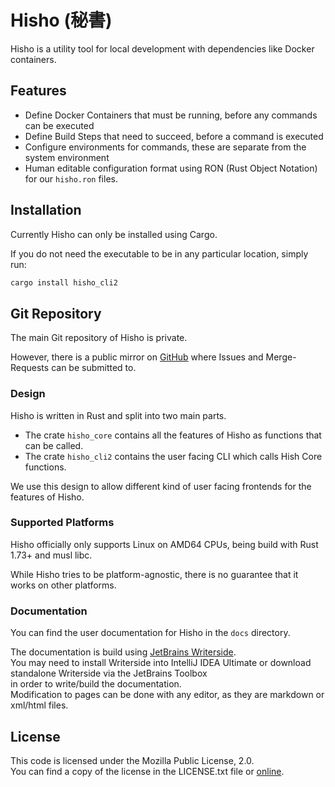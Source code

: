 # Hisho (秘書)

Hisho is a utility tool for local development with dependencies like Docker containers.

## Features
* Define Docker Containers that must be running, before any commands can be executed
* Define Build Steps that need to succeed, before a command is executed
* Configure environments for commands, these are separate from the system environment
* Human editable configuration format using RON (Rust Object Notation) for our `hisho.ron` files.

## Installation
Currently Hisho can only be installed using Cargo.

If you do not need the executable to be in any particular location, simply run:
```Bash
cargo install hisho_cli2
```

## Git Repository
The main Git repository of Hisho is private.

However, there is a public mirror on [GitHub](https://github.com/AtjonTV/hisho)
where Issues and Merge-Requests can be submitted to.

### Design
Hisho is written in Rust and split into two main parts.

* The crate `hisho_core` contains all the features of Hisho as functions that can be called.
* The crate `hisho_cli2` contains the user facing CLI which calls Hish Core functions.

We use this design to allow different kind of user facing frontends for the features of Hisho.

### Supported Platforms
Hisho officially only supports Linux on AMD64 CPUs, being build with Rust 1.73+ and musl libc.

While Hisho tries to be platform-agnostic, there is no guarantee that it works on other platforms.

### Documentation
You can find the user documentation for Hisho in the `docs` directory.

The documentation is build using [JetBrains Writerside](https://www.jetbrains.com/writerside/).  
You may need to install Writerside into IntelliJ IDEA Ultimate or download standalone Writerside via the JetBrains Toolbox  
in order to write/build the documentation.  
Modification to pages can be done with any editor, as they are markdown or xml/html files.

## License
This code is licensed under the Mozilla Public License, 2.0.  
You can find a copy of the license in the LICENSE.txt file or [online](http://mozilla.org/MPL/2.0/).
